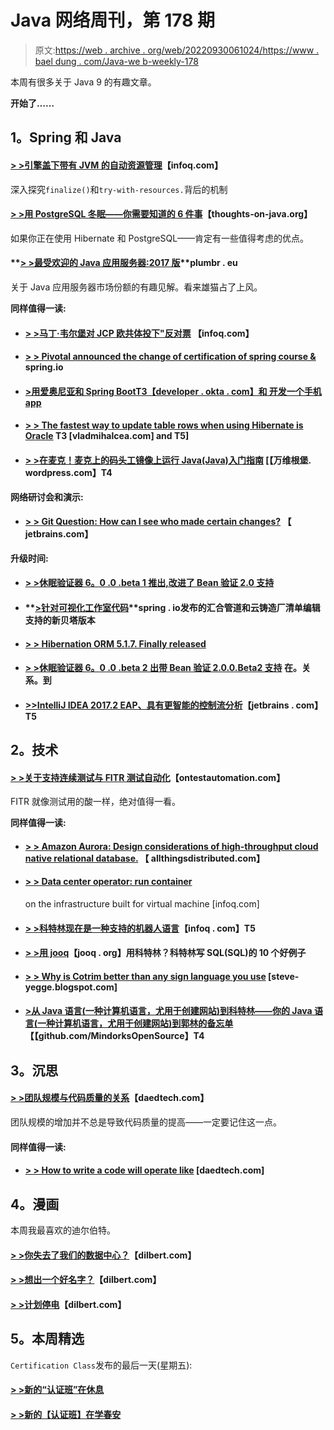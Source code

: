 # Java 网络周刊，第 178 期

> 原文:[https://web . archive . org/web/20220930061024/https://www . bael dung . com/Java-we b-weekly-178](https://web.archive.org/web/20220930061024/https://www.baeldung.com/java-web-weekly-178)

本周有很多关于 Java 9 的有趣文章。

**开始了……**

## **1。Spring 和 Java**

#### [**> >引擎盖下带有 JVM 的自动资源管理**](https://web.archive.org/web/20220625170918/https://www.infoq.com/articles/Finalize-Exiting-Java)【infoq.com】

深入探究`finalize()`和`try-with-resources.`背后的机制

#### **[> >用 PostgreSQL 冬眠——你需要知道的 6 件事](https://web.archive.org/web/20220625170918/http://www.thoughts-on-java.org/hibernate-postgresql-5-things-need-know/)**【thoughts-on-java.org】

如果你正在使用 Hibernate 和 PostgreSQL——肯定有一些值得考虑的优点。

#### **[> >最受欢迎的 Java 应用服务器:2017 版](https://web.archive.org/web/20220625170918/https://plumbr.eu/blog/java/most-popular-java-application-servers-2017-edition)**plumbr . eu

关于 Java 应用服务器市场份额的有趣见解。看来雄猫占了上风。

**同样值得一读:**

*   #### [**> >马丁·韦尔堡对 JCP 欧共体投下"反对票**](https://web.archive.org/web/20220625170918/https://www.infoq.com/podcasts/martijn-verburg) 【infoq.com】

*   #### [**> > Pivotal announced the change of certification of spring course &**](https://web.archive.org/web/20220625170918/https://spring.io/blog/2017/05/10/pivotal-announces-spring-curriculum-certification-changes) spring.io

*   #### [**>用爱奥尼亚和 Spring Boot**T3【developer . okta . com】和 开发一个手机 app](https://web.archive.org/web/20220625170918/https://developer.okta.com/blog/2017/05/17/develop-a-mobile-app-with-ionic-and-spring-boot)

*   #### **[> > The fastest way to update table rows when using Hibernate is Oracle](https://web.archive.org/web/20220625170918/https://vladmihalcea.com/2017/05/22/the-fastest-way-to-update-a-table-row-when-using-hibernate-and-oracle/) T3 [vladmihalcea.com] and T5]**

*   #### [**> >在麦克！麦克上的码头工镜像上运行 Java(Java)入门指南**](https://web.archive.org/web/20220625170918/https://vanwilgenburg.wordpress.com/2017/05/15/running-java-on-docker-images-on-your-mac-a-getting-started-guide/) [【万维根堡. wordpress.com】T4

**网络研讨会和演示:**

*   #### **[> > Git Question: How can I see who made certain changes?](https://web.archive.org/web/20220625170918/https://blog.jetbrains.com/idea/2017/05/git-questions-how-do-i-see-who-made-a-certain-changes/)** 【 jetbrains.com】

**升级时间:**

*   #### [**> >休眠验证器 6。0 .0 .beta 1 推出,改进了 Bean 验证 2.0 支持**](https://web.archive.org/web/20220625170918/http://in.relation.to/2017/05/16/hibernate-validator-600-beta1-out/)

*   #### **[>针对可视化工作室代码](https://web.archive.org/web/20220625170918/https://spring.io/blog/2017/05/18/new-beta-versions-of-concourse-pipeline-and-cloud-foundry-manifest-editing-support-released-for-visual-studio-code)**spring . io发布的汇合管道和云铸造厂清单编辑支持的新贝塔版本

*   #### [**> > Hibernation ORM 5.1.7\. Finally released**](https://web.archive.org/web/20220625170918/http://in.relation.to/2017/05/21/hibernate-orm-517-final-release/)

*   #### **[> >休眠验证器 6。0 .0 .beta 2 出带 Bean 验证 2.0.0.Beta2 支持](https://web.archive.org/web/20220625170918/http://in.relation.to/2017/05/24/hibernate-validator-600-beta2-out/)** 在。关系。到

*   #### [**>>IntelliJ IDEA 2017.2 EAP、具有更智能的控制流分析**](https://web.archive.org/web/20220625170918/https://blog.jetbrains.com/idea/2017/05/intellij-idea-2017-2-eap-with-smarter-control-flow-analysis/)【jetbrains . com】T5

## **2。技术**

#### [**> >关于支持连续测试与 FITR 测试自动化**](https://web.archive.org/web/20220625170918/http://www.ontestautomation.com/on-supporting-continuous-testing-with-fitr-test-automation/)【ontestautomation.com】

FITR 就像测试用的酸一样，绝对值得一看。

**同样值得一读:**

*   #### [**> > Amazon Aurora: Design considerations of high-throughput cloud native relational database.**](https://web.archive.org/web/20220625170918/http://www.allthingsdistributed.com/2017/05/amazon-aurora-design-considerations.html) 【 allthingsdistributed.com】

*   #### **[> > Data center operator: run container](https://web.archive.org/web/20220625170918/https://www.infoq.com/news/2017/05/diamanti-named-cool-vendor)**

    on the infrastructure built for virtual machine [infoq.com]
*   #### **[> >科特林现在是一种支持的机器人语言](https://web.archive.org/web/20220625170918/https://www.infoq.com/news/2017/05/android-kotlin)**【infoq . com】T5

*   #### **[> >用 jooq](https://web.archive.org/web/20220625170918/https://blog.jooq.org/2017/05/18/10-nice-examples-of-writing-sql-in-kotlin-with-jooq/)**【jooq . org】用科特林？科特林写 SQL(SQL)的 10 个好例子

*   #### **[> > Why is Cotrim better than any sign language you use](https://web.archive.org/web/20220625170918/https://steve-yegge.blogspot.com/2017/05/why-kotlin-is-better-than-whatever-dumb.html)** [steve-yegge.blogspot.com]

*   #### **[>从 Java 语言(一种计算机语言，尤用于创建网站)到科特林——你的 Java 语言(一种计算机语言，尤用于创建网站)到郭林的备忘单](https://web.archive.org/web/20220625170918/https://github.com/MindorksOpenSource/from-java-to-kotlin)【【github.com/MindorksOpenSource】T4**

## **3。沉思**

#### [**> >团队规模与代码质量的关系**](https://web.archive.org/web/20220625170918/http://www.daedtech.com/relationship-team-size-code-quality/)【daedtech.com】

团队规模的增加并不总是导致代码质量的提高——一定要记住这一点。

#### **同样值得一读:**

*   #### [**> > How to write a code will operate like**](https://web.archive.org/web/20220625170918/http://www.daedtech.com/write-code-operations-will-like/) [daedtech.com]

## **4。漫画**

本周我最喜欢的迪尔伯特。

#### **[> >你失去了我们的数据中心？](https://web.archive.org/web/20220625170918/http://dilbert.com/strip/2013-07-05)**【dilbert.com】

#### **[> >想出一个好名字？](https://web.archive.org/web/20220625170918/http://dilbert.com/strip/2013-07-13)**【dilbert.com】

#### **[> >计划停电](https://web.archive.org/web/20220625170918/http://dilbert.com/strip/2013-07-06)**【dilbert.com】

## **5。本周精选**

`Certification Class`发布的最后一天(星期五):

#### **[> >新的“认证班”在休息](/web/20220625170918/https://www.baeldung.com/rest-with-spring-course#certification-class)**

#### **[> >新的【认证班】在学春安](/web/20220625170918/https://www.baeldung.com/learn-spring-security-course#certification-class)**
